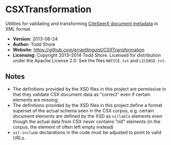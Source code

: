 CSXTransformation
========================

Utilities for validating and transforming [CiteSeerX document metadata](http://csxstatic.ist.psu.edu/about/data) in XML format.

* **Version:** 2013-06-24
* **Author:** Todd Shore
* **Website:**  https://github.com/errantlinguist/CSXTransformation
* **Licensing:** Copyright 2013&ndash;2014 Todd Shore. Licensed for distribution under the Apache License 2.0: See the files `NOTICE.txt` and `LICENSE.txt`.

Notes
--------------------------------------------------------------------------------
* The definitions provided by the XSD files in this project are permissive in that they validate CSX document data as "correct" even if certain elements are missing.
* The definitions provided by the XSD files in this project define a format superset of the actual schema seen in the CSX corpus, e.g. certain document elements are defined by the XSD as `nillable` elements even though the actual data from CSX never contains "nill" elements (in the corpus, the element of often left empty instead)
* `xsl:include` declarations in the code must be adjusted to point to valid URLs.
